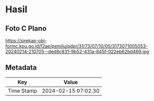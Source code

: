 # Hasil

## Foto C Plano

https://sirekap-obj-formc.kpu.go.id/f2ae/pemilu/pdpr/31/73/07/10/05/3173071005053-20240214-210705--ded8c831-9b52-431a-845f-022eb62bd469.jpg


## Metadata

| Key        | Value               |
| ---------- | ------------------- |
| Time Stamp | 2024-02-15 07:02:30 |




